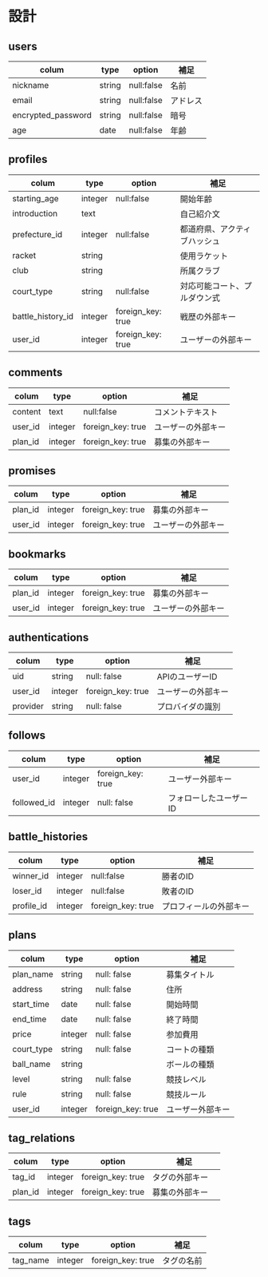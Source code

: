 # 設計

## users                 
|colum                |type   |option       |補足        |
|---------------------|-------|-------------|-----------|
|nickname             |string | null:false  |名前        |  
|email                |string | null:false  |アドレス     |    
|encrypted_password   |string | null:false  |暗号        |  
|age                  |date   |null:false   |年齢        |  

## profiles
|colum              |type    |option            |補足                    |    
|-------------------|--------|------------------|--------------------------|
|starting_age       |integer |null:false        |開始年齢                   |
|introduction       |text    |                  |自己紹介文                  |
|prefecture_id      |integer |null:false        |都道府県、アクティブハッシュ   |
|racket             |string  |                  |使用ラケット                 |
|club               |string  |                  |所属クラブ                   |
|court_type         |string  |null:false        |対応可能コート、プルダウン式   |
|battle_history_id  |integer |foreign_key: true |戦歴の外部キー               |
|user_id            |integer |foreign_key: true |ユーザーの外部キー           |

## comments
|colum   |type    |option           |補足               |
|--------|--------|-----------------|------------------|
|content |text    |null:false       |コメントテキスト     |
|user_id |integer |foreign_key: true|ユーザーの外部キー     |
|plan_id |integer |foreign_key: true|募集の外部キー     |

## promises
|colum   |type    |option            |補足             |
|--------|--------|------------------|----------------|
|plan_id |integer |foreign_key: true |募集の外部キー    |
|user_id |integer |foreign_key: true |ユーザーの外部キー |

## bookmarks
|colum   |type   |option           |補足             |
|--------|-------|-----------------|----------------|
|plan_id |integer|foreign_key: true|募集の外部キー     |    
|user_id |integer|foreign_key: true|ユーザーの外部キー |        

## authentications
|colum    |type    |option             |補足            |
|---------|--------|-------------------|---------------|
|uid      |string  |null: false        |APIのユーザーID  |
|user_id  |integer |foreign_key: true  |ユーザーの外部キー|
|provider |string  |null: false        |プロバイダの識別  |

## follows
|colum       |type      |option            |補足                 |
|------------|----------|------------------|--------------------|
|user_id     |integer   |foreign_key: true | ユーザー外部キー      |
|followed_id |integer   |null: false       | フォローしたユーザーID |

## battle_histories
|colum      |type    |option            |補足                |
|-----------|--------|------------------|-------------------|
|winner_id  |integer |null:false        |勝者のID            |
|loser_id   |integer |null:false        |敗者のID            |
|profile_id |integer |foreign_key: true |プロフィールの外部キー |

## plans
|colum     |type    |option            |補足         |
|----------|--------|------------------|-------------|
|plan_name |string  |null: false       |募集タイトル   |
|address   |string  |null: false       |住所          |
|start_time|date    |null: false       |開始時間       |
|end_time  |date    |null: false       |終了時間       |
|price     |integer |null: false       |参加費用       |
|court_type|string  |null: false       |コートの種類    |
|ball_name |string  |                  |ボールの種類    |
|level     |string  |null: false       |競技レベル      |
|rule      |string  |null: false       |競技ルール      |
|user_id   |integer |foreign_key: true |ユーザー外部キー |

## tag_relations
|colum    |type    |option            |補足          |
|---------|--------|------------------|-------------|
|tag_id   |integer |foreign_key: true |タグの外部キー |
|plan_id  |integer |foreign_key: true |募集の外部キー　|

## tags
|colum    |type   |option            |補足      |
|---------|-------|------------------|----------|
|tag_name |integer|foreign_key: true |タグの名前  |
